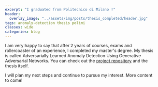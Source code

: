```yaml
---
excerpt: "I graduated from Politecnico di Milano !"
header:
  overlay_image: "../assets/img/posts/thesis_completed/header.jpg"
tags: anomaly-detection thesis polimi
classes: wide
categories: blog
---
```



I am very happy to say that after 2 years of courses, exams and rollercoaster of an experience, I completed 
my master's degree. My thesis is called Adversarially Learned Anomaly Detection Using Generative Adversarial Networks.
You can check out the <a href="https://www.github.com/yigitozgumus/Polimi_Thesis">project repository</a> and the thesis itself. 

I will plan my next steps and continue to pursue my interest. More content to come!
